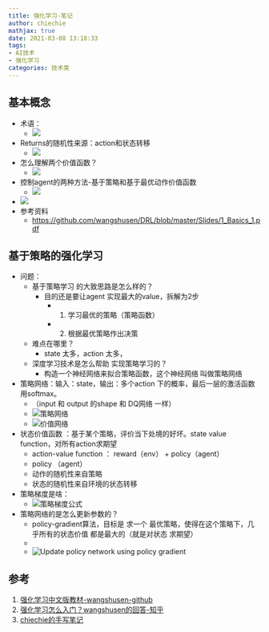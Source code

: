 ```yaml
---
title: 强化学习-笔记
author: chiechie
mathjax: true
date: 2021-03-08 13:18:33
tags:
- AI技术
- 强化学习
categories: 技术类
---
```


## 基本概念

- 术语：
    - ![](https://firebasestorage.googleapis.com/v0/b/firescript-577a2.appspot.com/o/imgs%2Fapp%2Frf_learning%2FiWn6HNTIWS.png?alt=media&token=5dba0429-7a1c-4c50-b6ad-817dac166b86)
- Returns的随机性来源：action和状态转移
    - ![](https://firebasestorage.googleapis.com/v0/b/firescript-577a2.appspot.com/o/imgs%2Fapp%2Frf_learning%2FrPEtw3BcPJ.png?alt=media&token=33034dcc-3fc1-456e-8c76-171e67ad7cfd)
- 怎么理解两个价值函数？
    - ![](https://firebasestorage.googleapis.com/v0/b/firescript-577a2.appspot.com/o/imgs%2Fapp%2Frf_learning%2FDl41z9c-9y.png?alt=media&token=d5e65193-4372-4d43-b8c4-85237c20b61d)
- 控制agent的两种方法-基于策略和基于最优动作价值函数
    - ![](https://firebasestorage.googleapis.com/v0/b/firescript-577a2.appspot.com/o/imgs%2Fapp%2Frf_learning%2FtnK44wspcQ.png?alt=media&token=259a4682-aa14-4b7d-8f55-e88d29cdb319)
- ![](https://firebasestorage.googleapis.com/v0/b/firescript-577a2.appspot.com/o/imgs%2Fapp%2Frf_learning%2FJf9FJZ0nSH.png?alt=media&token=8fb09202-0693-4658-9c45-d2bec3f8642c)
- 参考资料
    - https://github.com/wangshusen/DRL/blob/master/Slides/1_Basics_1.pdf


## 基于策略的强化学习

- 问题：
    - 基于策略学习 的大致思路是怎么样的？
        - 目的还是要让agent 实现最大的value，拆解为2步
            - 1. 学习最优的策略（策略函数）
            - 2. 根据最优策略作出决策
    -  难点在哪里？
        - state 太多，action 太多，
    - 深度学习技术是怎么帮助 实现策略学习的？
        - 构造一个神经网络来拟合策略函数，这个神经网络 叫做策略网络
- 策略网络：输入：state，输出：多个action 下的概率，最后一层的激活函数用softmax。
    - （input 和 output 的shape 和 DQ网络 一样）
    - ![策略网络](https://firebasestorage.googleapis.com/v0/b/firescript-577a2.appspot.com/o/imgs%2Fapp%2Frf_learning%2FGqFFfS975r.png?alt=media&token=71ba382a-432c-4c00-8759-692d84c03f3d)
    - ![价值网络](https://firebasestorage.googleapis.com/v0/b/firescript-577a2.appspot.com/o/imgs%2Fapp%2Frf_learning%2FfsQADMgSRa.png?alt=media&token=18bf844e-aa59-4016-85d6-8cdfc801a9ce)
- 状态价值函数 ：基于某个策略，评价当下处境的好坏。state value function，对所有action求期望
    - action-value function ： reward（env） + policy（agent）
    - policy （agent）
    - 动作的随机性来自策略
    - 状态的随机性来自环境的状态转移 
- 策略梯度是啥：
    - ![策略梯度公式](https://firebasestorage.googleapis.com/v0/b/firescript-577a2.appspot.com/o/imgs%2Fapp%2Frf_learning%2F-uknITMKCq.png?alt=media&token=e1a97c61-4fef-4837-8983-f74ec86f3e5f)
- 策略网络的是怎么更新参数的？
    - policy-gradient算法，目标是 求一个 最优策略，使得在这个策略下，几乎所有的状态价值 都是最大的（就是对状态 求期望）
    - 
    - ![Update policy network using policy gradient](https://firebasestorage.googleapis.com/v0/b/firescript-577a2.appspot.com/o/imgs%2Fapp%2Frf_learning%2FGvhdfoS3jM.png?alt=media&token=52ed6dde-1bd6-4428-856b-e319d58800d1)



## 参考
1. [强化学习中文版教材-wangshusen-github](https://github.com/wangshusen/DRL/blob/master/Notes_CN/DRL.pdf)
2. [强化学习怎么入门？wangshusen的回答-知乎](https://www.zhihu.com/question/277325426/answer/1753868459)
3. [chiechie的手写笔记](notability)